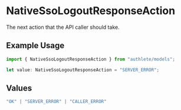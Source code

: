 # NativeSsoLogoutResponseAction

The next action that the API caller should take.


## Example Usage

```typescript
import { NativeSsoLogoutResponseAction } from "authlete/models";

let value: NativeSsoLogoutResponseAction = "SERVER_ERROR";
```

## Values

```typescript
"OK" | "SERVER_ERROR" | "CALLER_ERROR"
```
